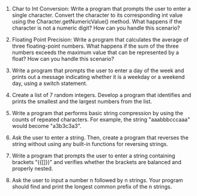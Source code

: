 1. Char to Int Conversion:
   Write a program that prompts the user to enter a single character. Convert the character to
   its corresponding int value using the Character.getNumericValue() method. What happens if the character is not a
   numeric digit? How can you handle this scenario?

2. Floating Point Precision:
   Write a program that calculates the average of three floating-point numbers. What happens if the sum of the three
   numbers exceeds the maximum value that can be represented by a float? How can you handle this scenario?

3. Write a program that prompts the user to enter a day of the week and prints out a message indicating whether it is a
   weekday or a weekend day, using a switch statement.

4. Create a list of 7 random integers. Develop a program that identifies and prints the smallest and the largest numbers
   from the list.

5. Write a program that performs basic string compression by using the counts of repeated characters. For example, the
   string "aaabbbcccaaa" would become "a3b3c3a3".

6. Ask the user to enter a string. Then, create a program that reverses the string without using any built-in functions
   for reversing strings.

7. Write a program that prompts the user to enter a string containing brackets "({[]})" and verifies whether the
   brackets are balanced and properly nested.

8. Ask the user to input a number n followed by n strings. Your program should find and print the longest common prefix
   of the n strings.
